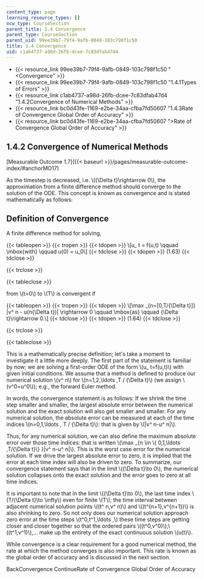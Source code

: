 ```yaml
---
content_type: page
learning_resource_types: []
ocw_type: CourseSection
parent_title: 1.4 Convergence
parent_type: CourseSection
parent_uid: 99ee39b7-79f4-9afb-0849-103c798f1c50
title: 1.4 Convergence
uid: c1ab4737-a98d-26fb-dcee-7c83dfab47d4
---
```


*   {{< resource_link 99ee39b7-79f4-9afb-0849-103c798f1c50 "\<Convergence" >}}
*   {{< resource_link 99ee39b7-79f4-9afb-0849-103c798f1c50 "1.4.1Types of Errors" >}}
*   {{< resource_link c1ab4737-a98d-26fb-dcee-7c83dfab47d4 "1.4.2Convergence of Numerical Methods" >}}
*   {{< resource_link bc0d43fe-1169-e2be-34aa-cfba7fd50607 "1.4.3Rate of Convergence Global Order of Accuracy" >}}
*   {{< resource_link bc0d43fe-1169-e2be-34aa-cfba7fd50607 "\>Rate of Convergence Global Order of Accuracy" >}}

1.4.2 Convergence of Numerical Methods
--------------------------------------

[Measurable Outcome 1.7]({{< baseurl >}}/pages/measurable-outcome-index/#anchorMO17)

As the timestep is decreased, i.e. \\({\\Delta t}\\rightarrow 0\\), the approximation from a finite difference method should converge to the solution of the ODE. This concept is known as convergence and is stated mathematically as follows:

Definition of Convergence
-------------------------

A finite difference method for solving,

{{< tableopen >}}
{{< tropen >}}
{{< tdopen >}}
\\\[u\_ t = f(u,t) \\qquad \\mbox{with} \\qquad u(0) = u\_0\\\]
{{< tdclose >}}
{{< tdopen >}}
(1.63)
{{< tdclose >}}

{{< trclose >}}

{{< tableclose >}}

from \\(t=0\\) to \\(T\\) is convergent if

{{< tableopen >}}
{{< tropen >}}
{{< tdopen >}}
\\\[\\max \_{n=\[0,T/{\\Delta t}\]} |v^ n - u(n{\\Delta t})| \\rightarrow 0 \\qquad \\mbox{as} \\qquad {\\Delta t}\\rightarrow 0.\\\]
{{< tdclose >}}
{{< tdopen >}}
(1.64)
{{< tdclose >}}

{{< trclose >}}

{{< tableclose >}}

This is a mathematically precise definition; let's take a moment to investigate it a little more deeply. The first part of the statement is familiar by now; we are solving a first-order ODE of the form \\(u\_ t=f(u,t)\\) with given initial conditions. We assume that a method is defined to produce our numerical solution \\(v^ n\\) for \\(n=1,2,\\ldots ,T / {\\Delta t}\\) (we assign \\(v^0=u^0\\)); e.g., the forward Euler method.

In words, the convergence statement is as follows: If we shrink the time step smaller and smaller, the largest absolute error between the numerical solution and the exact solution will also get smaller and smaller. For any numerical solution, the absolute error can be measured at each of the time indices \\(n=0,1,\\ldots , T / {\\Delta t}\\): that is given by \\(|v^ n-u^ n|\\).

Thus, for any numerical solution, we can also define the maximum absolute error over those time indices: that is written \\(\\max \_{n \\in \\{ 0,1,\\ldots ,T/{\\Delta t}\\} }|v^ n-u^ n|\\). This is the worst case error for the numerical solution. If we drive the largest absolute error to zero, it is implied that the error at each time index will also be driven to zero. To summarize, our convergence statement says that in the limit \\({\\Delta t}\\to 0\\), the numerical solution collapses onto the exact solution and the error goes to zero at all time indices.

It is important to note that in the limit \\({\\Delta t}\\to 0\\), the last time index \\(T/{\\Delta t}\\to \\infty\\) even for finite \\(T\\); the time interval between adjacent numerical solution points \\((t^ n,v^ n)\\) and \\((t^{n+1},v^{n+1})\\) is also shrinking to zero. So not only does our numerical solution approach zero error at the time steps \\(t^0,t^1,\\ldots ,\\) these time steps are getting closer and closer together so that the ordered pairs \\((t^0,v^0)\\);\\((t^1,v^1)\\),... make up the entirety of the exact continuous solution \\(u(t)\\).

While convergence is a clear requirement for a good numerical method, the rate at which the method converges is also important. This rate is known as the global order of accuracy and is discussed in the next section.

BackConvergence ContinueRate of Convergence Global Order of Accuracy